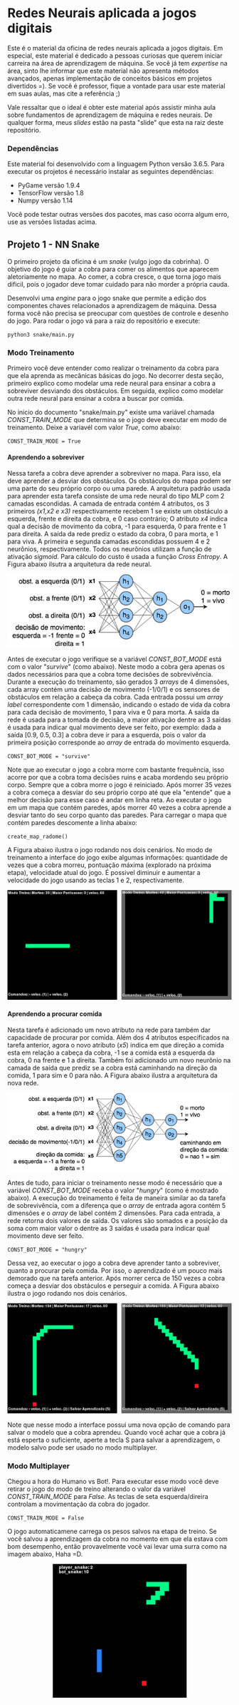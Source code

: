 # Redes Neurais aplicada a jogos digitais
Este é o material da oficina de redes neurais aplicada a jogos digitais. Em especial, este material é dedicado a pessoas curiosas que querem iniciar carreira na área de aprendizagem de máquina. Se você já tem _expertise_ na área, sinto lhe informar que este material não apresenta métodos avançados, apenas implementação de conceitos básicos em projetos divertidos  =). Se você é professor, fique a vontade para usar este material em suas aulas, mas cite a referência ;)

Vale ressaltar que o ideal é obter este material após assistir minha aula sobre fundamentos de aprendizagem de máquina e redes neurais. De qualquer forma, meus _slides_ estão na pasta "slide" que esta na raiz deste repositório.

### Dependências
Este material foi desenvolvido com a linguagem Python versão 3.6.5. Para executar os projetos é necessário instalar as seguintes dependências:

  * PyGame versão 1.9.4
  * TensorFlow versão 1.8
  * Numpy versão 1.14

Você pode testar outras versões dos pacotes, mas caso ocorra algum erro, use as versões listadas acima.

## Projeto 1 - NN Snake

O primeiro projeto da oficina é um _snake_ (vulgo jogo da cobrinha). O objetivo do jogo é guiar a cobra para comer os alimentos que aparecem aletoriamente no mapa. Ao comer, a cobra cresce, o que torna jogo mais dificil, pois o jogador deve tomar cuidado para não morder a própria cauda.

Desenvolvi uma _engine_ para o jogo snake que permite a edição dos componentes chaves relacionados a aprendizagem de máquina. Dessa forma você não precisa se preocupar com questões de controle e desenho do jogo. Para rodar o jogo vá para a raiz do repositório e execute: 
```
python3 snake/main.py
```

### Modo Treinamento

Primeiro você deve entender como realizar o treinamento da cobra para que ela aprenda as mecânicas básicas do jogo. No decorrer desta seção, primeiro explico como modelar uma rede neural para ensinar a cobra a sobreviver desviando dos obstáculos. Em seguida, explico como modelar outra rede neural para ensinar a cobra a buscar por comida.

No inicio do documento "snake/main.py" existe uma variável chamada _CONST_TRAIN_MODE_ que determina se o jogo deve executar em modo de treinamento. Deixe a variavél com valor _True_, como abaixo:

```
CONST_TRAIN_MODE = True
```

#### Aprendendo a sobreviver

Nessa tarefa a cobra deve aprender a sobreviver no mapa. Para isso, ela deve aprender a desviar dos obstáculos. Os obstáculos do mapa podem ser uma parte do seu próprio corpo ou uma parede. A arquitetura padrão usada para aprender esta tarefa consiste de uma rede neural do tipo MLP com 2 camadas escondidas. A camada de entrada contém 4 atributos, os 3 primeiros _(x1,x2 e x3)_ respectivamente recebem 1 se existe um obstáculo a esquerda, frente e direita da cobra, e 0 caso contrário; O atributo _x4_ indica qual a decisão de movimento da cobra, -1 para esquerda, 0 para frente e 1 para direita. A saída da rede prediz o estado da cobra, 0 para morta, e 1 para viva. A primeira e segunda camadas escondidas possuem 4 e 2 neurônios, respectivamente. Todos os neurônios utilizam a função de ativação _sigmoid_. Para cálculo do custo é usada a função _Cross Entropy_. A Figura abaixo ilsutra a arquitetura da rede neural. 

<p align="center">
  <img src="imgs/mlp_sur.png" />
</p>

Antes de executar o jogo verifique se a variável _CONST_BOT_MODE_ está com o valor "_survive_" (como abaixo). Neste modo a cobra gera apenas os dados necessários para que a cobra tome decisões de sobrevivência. Durante a execução do treinamento, são gerados 3 _arrays_ de 4 dimensões, cada array contém uma decisão de movimento (-1/0/1) e os sensores de obstáculos em relação a cabeça da cobra. Cada entrada possui um _array_ _label_ correspondente com 1 dimensão, indicando o estado de vida da cobra para cada decisão de movimento, 1 para viva e 0 para morta. A saída da rede é usada para a tomada de decisão, a maior ativação dentre as 3 saídas é usada para indicar qual movimento deve ser feito, por exemplo: dada a saída [0.9, 0.5, 0.3] a cobra deve ir para a esquerda, pois o valor da primeira posição corresponde ao _array_ de entrada do movimento esquerda.

```
CONST_BOT_MODE = "survive"
```

Note que ao executar o jogo a cobra morre com bastante frequência, isso acorre por que a cobra toma decisões ruins e acaba mordendo seu próprio corpo. Sempre que a cobra morre o jogo é reiniciado. Após morrer 35 vezes a cobra começa a desviar do seu próprio corpo até que ela "entende" que a melhor decisão para esse caso é andar em linha reta. Ao executar o jogo em um mapa que contém paredes, após morrer 40 vezes a cobra aprende a desviar tanto do seu corpo quanto das paredes. Para carregar o mapa que contém paredes descomente a linha abaixo:

```
create_map_radome()
```

A Figura abaixo ilustra o jogo rodando nos dois cenários. No modo de treinamento a interface do jogo exibe algumas informações: quantidade de vezes que a cobra morreu, pontuação máxima (explorado na próxima etapa), velocidade atual do jogo. É possivel diminuir e aumentar a velocidade do jogo usando as teclas 1 e 2, respectivamente.

<p align="center">
  <img src="imgs/test_sur.png" />
</p>

#### Aprendendo a procurar comida

Nesta tarefa é adicionado um novo atributo na rede para também dar capacidade de procurar por comida. Além dos 4 atributos especificados na tarefa anterior, agora o novo atributo (_x5_) indica em que direção a comida esta em relação a cabeça da cobra, -1 se a comida está a esquerda da cobra, 0 na frente e 1 a direita. Também foi adicionado um novo neurônio na camada de saída que prediz se a cobra está caminhando na direção da comida, 1 para sim e 0 para não. A Figura abaixo ilustra a arquitetura da nova rede.

<p align="center">
  <img src="imgs/mlp_hun.png" />
</p>

Antes de tudo, para iniciar o treinamento nesse modo é necessário que a variável _CONST_BOT_MODE_ receba o valor "_hungry_" (como é mostrado abaixo). A execução do treinamento é feita de maneira similar ao da tarefa de sobrevivência, com a diferença que o _array_ de entrada agora contém 5 dimensões e o _array_ de label contém 2 dimensões. Para cada entrada, a rede retorna dois valores de saída. Os valores são somados e a posição da soma com maior valor o dentre as 3 saídas é usada para indicar qual movimento deve ser feito.

```
CONST_BOT_MODE = "hungry"
```

Dessa vez, ao executar o jogo a cobra deve aprender tanto a sobreviver, quanto a procurar pela comida. Por isso, o aprendizado é um pouco mais demorado que na tarefa anterior. Após morrer cerca de 150 vezes a cobra começa a desviar dos obstáculos e perseguir a comida. A Figura abaixo ilustra o jogo rodando nos dois cenários. 

<p align="center">
  <img src="imgs/test_hun.png" />
</p>

Note que nesse modo a interface possui uma nova opção de comando para salvar o modelo que a cobra aprendeu. Quando você achar que a cobra já está esperta o suficiente, aperte a tecla S para salvar a aprendizagem, o modelo salvo pode ser usado no modo multiplayer.

### Modo Multiplayer

Chegou a hora do Humano vs Bot!. Para executar esse modo você deve retirar o jogo do modo de treino alterando o valor da variável _CONST_TRAIN_MODE_ para _False_.  As teclas de seta esquerda/direira controlam a movimentação da cobra do jogador.
```
CONST_TRAIN_MODE = False
```
O jogo automaticamene carrega os pesos salvos na etapa de treino. Se você salvou a aprendizagem da cobra no momento em que ela estava com bom desempenho, então provavelmente você vai levar uma surra como na imagem abaixo, Haha =D. 

<p align="center">
  <img src="imgs/multiplayer.png" />
</p>
